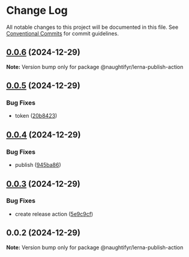 # Change Log

All notable changes to this project will be documented in this file.
See [Conventional Commits](https://conventionalcommits.org) for commit guidelines.

## [0.0.6](https://github.com/naughtifyr/lerna-publish-action/compare/v0.0.6-beta.3...v0.0.6) (2024-12-29)

**Note:** Version bump only for package @naughtifyr/lerna-publish-action





## [0.0.5](https://github.com/naughtifyr/lerna-publish-action/compare/v0.0.4...v0.0.5) (2024-12-29)


### Bug Fixes

* token ([20b8423](https://github.com/naughtifyr/lerna-publish-action/commit/20b8423e3fa77a9412b2b1091d70063f282a5db2))





## [0.0.4](https://github.com/naughtifyr/lerna-publish-action/compare/v0.0.3...v0.0.4) (2024-12-29)


### Bug Fixes

* publish ([945ba86](https://github.com/naughtifyr/lerna-publish-action/commit/945ba86d81034385a2fb85b866705494e7a834c1))





## [0.0.3](https://github.com/naughtifyr/lerna-publish-action/compare/v0.0.2...v0.0.3) (2024-12-29)


### Bug Fixes

* create release action ([5e9c9cf](https://github.com/naughtifyr/lerna-publish-action/commit/5e9c9cf18634213dba14526614737271bd308ca9))





## 0.0.2 (2024-12-29)

**Note:** Version bump only for package @naughtifyr/lerna-publish-action

